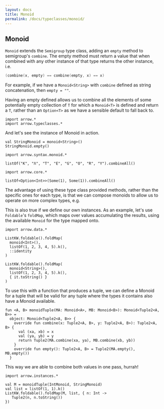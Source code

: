 ```yaml
---
layout: docs
title: Monoid
permalink: /docs/typeclasses/monoid/
---
```


## Monoid

`Monoid` extends the `Semigroup` type class, adding an `empty` method to semigroup's `combine`. The empty method must return a value that when combined with any other instance of that type returns the other instance, i.e.

```kotlin
(combine(x, empty) == combine(empty, x) == x)
```

For example, if we have a `Monoid<String>` with `combine` defined as string concatenation, then `empty = ""`.

Having an empty defined allows us to combine all the elements of some potentially empty collection of `T` for which a `Monoid<T>` is defined and return a `T`, rather than an `Option<T>` as we have a sensible default to fall back to.

```kotlin:ank
import arrow.*
import arrow.typeclasses.*
```

And let's see the instance of Monoid<String> in action.

```kotlin:ank
val StringMonoid = monoid<String>()
StringMonoid.empty()
```

```kotlin:ank
import arrow.syntax.monoid.*

listOf("K", "Λ", "T", "E", "G", "O", "R", "Y").combineAll()
```

```kotlin:ank
import arrow.core.*

listOf<Option<Int>>(Some(1), Some(1)).combineAll()
```

The advantage of using these type class provided methods, rather than the specific ones for each type, is that we can compose monoids to allow us to operate on more complex types, e.g.

This is also true if we define our own instances. As an example, let's use `Foldable`'s `foldMap`, which maps over values accumulating the results, using the available `Monoid` for the type mapped onto.

```kotlin:ank
import arrow.data.*

ListKW.foldable().foldMap(
  monoid<Int>(),
  listOf(1, 2, 3, 4, 5).k(),
  ::identity
)
```

```kotlin:ank
ListKW.foldable().foldMap(
  monoid<String>(),
  listOf(1, 2, 3, 4, 5).k(),
  { it.toString() }
)
```

To use this with a function that produces a tuple, we can define a Monoid for a tuple that will be valid for any tuple where the types it contains also have a Monoid available. 

```kotlin:ank:silent
fun <A, B> monoidTuple(MA: Monoid<A>, MB: Monoid<B>): Monoid<Tuple2<A, B>> =
  object: Monoid<Tuple2<A, B>> {
    override fun combine(x: Tuple2<A, B>, y: Tuple2<A, B>): Tuple2<A, B> {
      val (xa, xb) = x
      val (ya, yb) = y
      return Tuple2(MA.combine(xa, ya), MB.combine(xb, yb))
    }
    override fun empty(): Tuple2<A, B> = Tuple2(MA.empty(), MB.empty())
  }
```

This way we are able to combine both values in one pass, hurrah!

```kotlin:ank
import arrow.instances.*

val M = monoidTuple(IntMonoid, StringMonoid)
val list = listOf(1, 1).k()
ListKW.foldable().foldMap(M, list, { n: Int -> 
   Tuple2(n, n.toString()) 
})
```